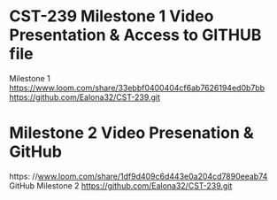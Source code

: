 # CST-239 Milestone 1 Video Presentation & Access to GITHUB file
Milestone 1 
https://www.loom.com/share/33ebbf0400404cf6ab7626194ed0b7bb
https://github.com/Ealona32/CST-239.git
# Milestone 2 Video Presenation & GitHub
https: //www.loom.com/share/1df9d409c6d443e0a204cd7890eeab74
GitHub Milestone 2 
https://github.com/Ealona32/CST-239.git
